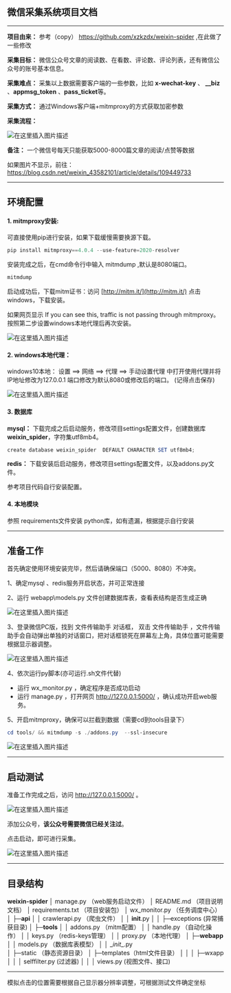 ## 微信采集系统项目文档
---
**项目由来：** 参考（copy） https://github.com/xzkzdx/weixin-spider ,在此做了一些修改

**采集目标：** 微信公众号文章的阅读数、在看数、评论数、评论列表，还有微信公众号的账号基本信息。

**采集难点：** 采集以上数据需要客户端的一些参数，比如 **x-wechat-key** 、  **__biz**  、**appmsg_token** 、**pass_ticket**等。

**采集方式：**  通过Windows客户端+mitmproxy的方式获取加密参数

**采集流程：**

![在这里插入图片描述](https://img-blog.csdnimg.cn/20201105155228440.png?text_aHR0cHM6Ly9ibG9nLmNzZG4ubmV0L3dlaXhpbl80MzU4MjEwMQ==,size_16,color_FFFFFF,t_70)

**备注：** 一个微信号每天只能获取5000-8000篇文章的阅读/点赞等数据

 如果图片不显示，前往：https://blog.csdn.net/weixin_43582101/article/details/109449733

---
## 环境配置

#### 1. mitmproxy安装:
可直接使用pip进行安装，如果下载缓慢需要换源下载。

```powershell
pip install mitmproxy==4.0.4 --use-feature=2020-resolver
```

安装完成之后，在cmd命令行中输入 mitmdump ,默认是8080端口。

```powershell
mitmdump
```

启动成功后，下载mitm证书：访问 [http://mitm.it/](http://mitm.it/)
点击windows，下载安装。 

如果网页显示  If you can see this, traffic is not passing through mitmproxy。
按照第二步设置windows本地代理后再次安装。

![在这里插入图片描述](https://img-blog.csdnimg.cn/20201103091731858.png?x-oss-process=image/watermark,type_ZmFuZ3poZW5naGVpdGk,shadow_10,text_aHR0cHM6Ly9ibG9nLmNzZG4ubmV0L3dlaXhpbl80MzU4MjEwMQ==,size_16,color_FFFFFF,t_70)


#### 2. windows本地代理：
windows10本地： 设置 ==> 网络 ==> 代理 ==> 手动设置代理 中打开使用代理并将IP地址修改为127.0.0.1 
端口修改为默认8080或修改后的端口。 (记得点击保存)

![在这里插入图片描述](https://img-blog.csdnimg.cn/20201104104707385.png?x-oss-process=image/watermark,type_ZmFuZ3poZW5naGVpdGk,shadow_10,text_aHR0cHM6Ly9ibG9nLmNzZG4ubmV0L3dlaXhpbl80MzU4MjEwMQ==,size_16,color_FFFFFF,t_70)


#### 3. 数据库
**mysql：** 下载完成之后启动服务，修改项目settings配置文件，创建数据库**weixin_spider**，字符集utf8mb4。
```powershell
create database weixin_spider  DEFAULT CHARACTER SET utf8mb4;
```
**redis：**  下载安装后启动服务，修改项目settings配置文件，以及addons.py文件。

参考项目代码自行安装配置。


#### 4. 本地模块
参照 requirements文件安装 python库，如有遗漏，根据提示自行安装

---



## 准备工作
首先确定使用环境安装完毕，然后请确保端口（5000、8080）不冲突。

1、确定mysql 、redis服务开启状态，并可正常连接

2、运行 webapp\models.py 文件创建数据库表，查看表结构是否生成正确

![在这里插入图片描述](https://img-blog.csdnimg.cn/20201105161005879.png)

3、登录微信PC版，找到 文件传输助手 对话框， 双击 文件传输助手 ，文件传输助手会自动弹出单独的对话窗口，把对话框锁死在屏幕左上角，具体位置可能需要根据显示器调整。

![在这里插入图片描述](https://img-blog.csdnimg.cn/2020110410360554.png?x-oss-process=image/watermark,type_ZmFuZ3poZW5naGVpdGk,shadow_10,text_aHR0cHM6Ly9ibG9nLmNzZG4ubmV0L3dlaXhpbl80MzU4MjEwMQ==,size_16,color_FFFFFF,t_70)

4、依次运行py脚本(亦可运行.sh文件代替)
- 运行 wx_monitor.py ，确定程序是否成功启动
- 运行 manage.py  ，打开网页 http://127.0.0.1:5000/  ，确认成功开启web服务。


5、开启mitmproxy，确保可以拦截到数据（需要cd到tools目录下）
```powershell
cd tools/ && mitmdump -s ./addons.py  --ssl-insecure
```

![在这里插入图片描述](https://img-blog.csdnimg.cn/2020110410520676.png)

---

## 启动测试
准备工作完成之后，访问 http://127.0.0.1:5000/ 。

![在这里插入图片描述](https://img-blog.csdnimg.cn/20201104141920420.png?x-oss-process=image/watermark,type_ZmFuZ3poZW5naGVpdGk,shadow_10,text_aHR0cHM6Ly9ibG9nLmNzZG4ubmV0L3dlaXhpbl80MzU4MjEwMQ==,size_16,color_FFFFFF,t_70)

添加公众号，**该公众号需要微信已经关注过**。

点击启动，即可进行采集。

![在这里插入图片描述](https://img-blog.csdnimg.cn/20201104142127793.png?x-oss-process=image/watermark,type_ZmFuZ3poZW5naGVpdGk,shadow_10,text_aHR0cHM6Ly9ibG9nLmNzZG4ubmV0L3dlaXhpbl80MzU4MjEwMQ==,size_16,color_FFFFFF,t_70)

---

## 目录结构 
**weixin-spider** 
│  manage.py   （web服务启动文件）
│  README.md  （项目说明文档）
│  requirements.txt  （项目安装包）
│  wx_monitor.py      （任务调度中心）
│
├─**api**
│  │  crawlerapi.py  （爬虫文件）
│  │  __init__.py
│  │
├─exceptions (异常捕获目录)
│
├─**tools**
│  │  addons.py  （mitm配置）
│  │  handle.py    （自动化操作）
│  │  keys.py         （redis-keys管理）
│  │  proxy.py        （本地代理）
│
├─**webapp**
│  │  models.py （数据库表模型）
│  │  \__init__.py   
│  ├─static （静态资源目录）
│  ├─templates（html文件目录）
│  │
│  ├─wxapp
│  │  │  selffilter.py (过滤器)
│  │  │  views.py   (视图文件、接口)

---

模拟点击的位置需要根据自己显示器分辨率调整，可根据测试文件确定坐标
